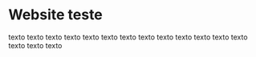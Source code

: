 # Website teste 

texto texto texto texto
texto texto texto texto
texto texto texto texto
texto texto texto texto
